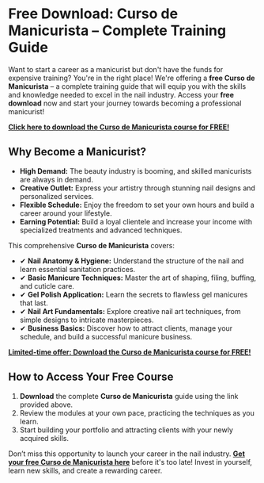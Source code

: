# Free Download: Curso de Manicurista – Complete Training Guide

Want to start a career as a manicurist but don't have the funds for expensive training? You're in the right place! We're offering a **free Curso de Manicurista** – a complete training guide that will equip you with the skills and knowledge needed to excel in the nail industry. Access your **free download** now and start your journey towards becoming a professional manicurist!

[**Click here to download the Curso de Manicurista course for FREE!**](https://udemywork.com/curso-de-manicurista)

## Why Become a Manicurist?

*   **High Demand:** The beauty industry is booming, and skilled manicurists are always in demand.
*   **Creative Outlet:** Express your artistry through stunning nail designs and personalized services.
*   **Flexible Schedule:** Enjoy the freedom to set your own hours and build a career around your lifestyle.
*   **Earning Potential:** Build a loyal clientele and increase your income with specialized treatments and advanced techniques.

This comprehensive **Curso de Manicurista** covers:

*   ✔ **Nail Anatomy & Hygiene:** Understand the structure of the nail and learn essential sanitation practices.
*   ✔ **Basic Manicure Techniques:** Master the art of shaping, filing, buffing, and cuticle care.
*   ✔ **Gel Polish Application:** Learn the secrets to flawless gel manicures that last.
*   ✔ **Nail Art Fundamentals:** Explore creative nail art techniques, from simple designs to intricate masterpieces.
*   ✔ **Business Basics:** Discover how to attract clients, manage your schedule, and build a successful manicure business.

[**Limited-time offer: Download the Curso de Manicurista course for FREE!**](https://udemywork.com/curso-de-manicurista)

## How to Access Your Free Course

1.  **Download** the complete **Curso de Manicurista** guide using the link provided above.
2.  Review the modules at your own pace, practicing the techniques as you learn.
3.  Start building your portfolio and attracting clients with your newly acquired skills.

Don’t miss this opportunity to launch your career in the nail industry. **[Get your free Curso de Manicurista here](https://udemywork.com/curso-de-manicurista)** before it's too late! Invest in yourself, learn new skills, and create a rewarding career.
